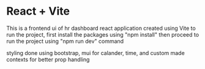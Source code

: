 # React + Vite
This is a frontend ui of hr dashboard
react application created using Vite
to run the project, first install the packages using "npm install"
then proceed to run the project using "npm run dev" command

styling done using bootstrap, mui for calander, time, and custom made contexts for better prop handling